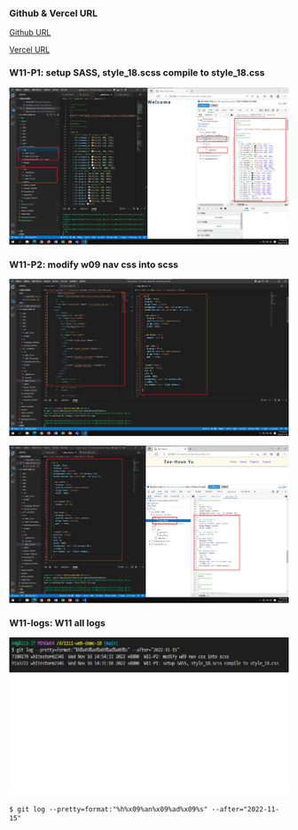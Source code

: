 ### Github & Vercel URL

[Github URL](https://github.com/whitestorm2346/1111-web-demo-18)

[Vercel URL](https://1111-web-demo-18-m55w.vercel.app/)

### W11-P1: setup SASS, style_18.scss compile to style_18.css

![](w11-p1.png)

### W11-P2: modify w09 nav css into scss

![](w11-p2-1.png)

![](w11-p2-2.png)

### W11-logs: W11 all logs

![](w11-logs.png)

```
$ git log --pretty=format:"%h%x09%an%x09%ad%x09%s" --after="2022-11-15"
```
